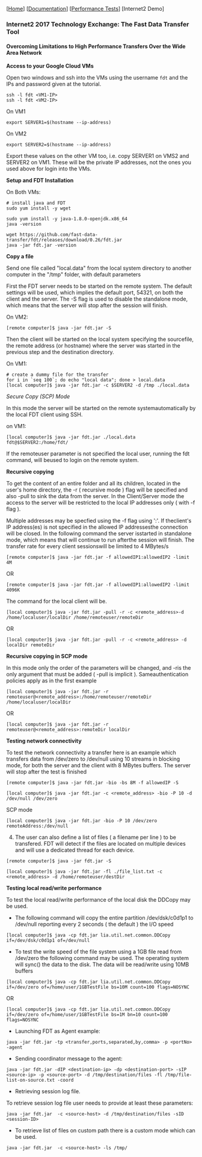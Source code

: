 [[Home](index.md)]  [[Documentation](doc-fdt-ddcopy.md)]  [[Performance Tests](perf-disk-to-disk.md)] [Internet2 Demo]



### Internet2 2017 Technology Exchange: The Fast Data Transfer Tool
#### Overcoming Limitations to High Performance Transfers Over the Wide Area Network


**Access to your Google Cloud VMs**

Open two windows and ssh into the VMs using the username `fdt` and the IPs and password given at the tutorial.

```
ssh -l fdt <VM1-IP>
ssh -l fdt <VM2-IP>
```

On VM1
```
export SERVER1=$(hostname --ip-address)
```

On VM2
```
export SERVER2=$(hostname --ip-address)
```

Export these values on the other VM too, i.e. copy SERVER1 on VMS2 and SERVER2 on VM1. These will be the private IP addresses, not the ones you used above for login into the VMs.




**Setup and FDT Installation**

On Both VMs:
```
# install java and FDT
sudo yum install -y wget

sudo yum install -y java-1.8.0-openjdk.x86_64
java -version

wget https://github.com/fast-data-transfer/fdt/releases/download/0.26/fdt.jar
java -jar fdt.jar -version
```


**Copy a file**


Send one file called "local.data" from the local system
directory to another computer
in the "/tmp" folder, with default
parameters

First the FDT server needs to be started on the remote system. The default settings will be used, which implies the default port, 54321, on both the client and the server. The -S flag is used to disable the standalone mode, which means that the server will stop after the session will finish.

On VM2:
```
[remote computer]$ java -jar fdt.jar -S
```

Then the client will be started on the local system specifying the sourcefile, the remote address (or hostname) where the server was started in the previous step and the destination directory.

On VM1:
```
# create a dummy file for the transfer
for i in `seq 100`; do echo "local data"; done > local.data
[local computer]$ java -jar fdt.jar -c $SERVER2 -d /tmp ./local.data
```

_Secure Copy (SCP) Mode_

In this mode the server will be started on the remote systemautomatically by the local FDT client using SSH.

on VM1:
```
[local computer]$ java -jar fdt.jar ./local.data fdt@$SERVER2:/home/fdt/
```

If the remoteuser parameter is not specified the local user, running the fdt command, will beused to login on the remote system.

**Recursive copying**

To get the content of an entire folder and all its children,
located in the user's home directory, the -r ( recursive
mode ) flag will be specified and also -pull to sink the data from the
server. In the Client/Server mode the access to the server will be
restricted to the local IP addresses only ( with -f flag ).

Multiple addresses may be specfied using the -f flag using ':'. If theclient's IP address(es) is not specified in the allowed IP addressesthe connection will be closed. In the following command the server isstarted in standalone mode, which means that will continue to run afterthe session will finish. The transfer rate for every client sessionswill be limited to 4 MBytes/s

```
[remote computer]$ java -jar fdt.jar -f allowedIP1:allowedIP2 -limit 4M
```

OR

```
[remote computer]$ java -jar fdt.jar -f allowedIP1:allowedIP2 -limit 4096K
```

The command for the local client will be.

```
[local computer]$ java -jar fdt.jar -pull -r -c <remote_address>-d /home/localuser/localDir /home/remoteuser/remoteDir
```

OR

```
[local computer]$ java -jar fdt.jar -pull -r -c <remote_address> -d localDir remoteDir
```

__Recursive copying in SCP mode__

In this mode only the order of the parameters will be changed, and -ris the only argument that must be added ( -pull is implicit ). Sameauthentication policies apply as in the first example

```
[local computer]$ java -jar fdt.jar -r  remoteuser@<remote_address>:/home/remoteuser/remoteDir /home/localuser/localDir
```

OR

```
[local computer]$ java -jar fdt.jar -r remoteuser@<remote_address>:remoteDir localDir
```


**Testing network connectivity**

To test the network connectivity a transfer here is an example
which transfers data from /dev/zero to /dev/null using 10 streams in
blocking mode, for both the server and the client with 8 MBytes
buffers. The server will stop after the test is finished

```
[remote computer]$ java -jar fdt.jar -bio -bs 8M -f allowedIP -S
```

```
[local computer]$ java -jar fdt.jar -c <remote_address> -bio -P 10 -d /dev/null /dev/zero
```

 SCP mode

```
[local computer]$ java -jar fdt.jar -bio -P 10 /dev/zero remoteAddress:/dev/null
```

4. The user can also define a list of files ( a filename per line )
to be transfered. FDT will detect if the files are located on multiple
devices and will use a dedicated thread for each device.

```
[remote computer]$ java -jar fdt.jar -S
```

```
[local computer]$ java -jar fdt.jar -fl ./file_list.txt -c <remote_address> -d /home/remoteuser/destDir
```


**Testing local read/write performance**

To test the local read/write performance of the local disk the
DDCopy may be used.

- The following command will copy the entire partition
/dev/dsk/c0d1p1 to /dev/null reporting every 2 seconds ( the default )
the I/O speed

```
[local computer]$ java -cp fdt.jar lia.util.net.common.DDCopy if=/dev/dsk/c0d1p1 of=/dev/null
```

- To test the write speed of the file system using a 1GB file
read from /dev/zero the following command may be used. The operating
system will sync() the data to the disk. The data will be read/write
using 10MB buffers

```
[local computer]$ java -cp fdt.jar lia.util.net.common.DDCopy  if=/dev/zero of=/home/user/1GBTestFile bs=10M count=100 flags=NOSYNC
```

OR

```
[local computer]$ java -cp fdt.jar lia.util.net.common.DDCopy  if=/dev/zero of=/home/user/1GBTestFile bs=1M bn=10 count=100 flags=NOSYNC
```

- Launching FDT as Agent example:

```
java -jar fdt.jar -tp <transfer,ports,separated,by,comma> -p <portNo> -agent
```

- Sending coordinator message to the agent:

```
java -jar fdt.jar -dIP <destination-ip> -dp <destination-port> -sIP <source-ip> -p <source-port> -d /tmp/destination/files -fl /tmp/file-list-on-source.txt -coord
```
- Retrieving session log file. 

To retrieve session log file user needs to provide at least these parameters:

```
java -jar fdt.jar  -c <source-host> -d /tmp/destination/files -sID <session-ID>
```

- To retrieve list of files on custom path there is a custom mode which can be used.

```
java -jar fdt.jar  -c <source-host> -ls /tmp/
```

